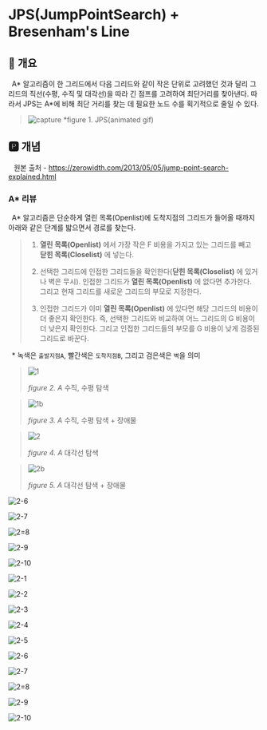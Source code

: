 # JPS(JumpPointSearch) + Bresenham's Line
## 📢 개요

 A* 알고리즘이 한 그리드에서 다음 그리드와 같이 작은 단위로 고려했던 것과 달리 그리드의 직선(수평, 수직 및 대각선)을 따라 긴 점프를 고려하여 최단거리를 찾아낸다. 따라서 JPS는 A*에 비해 최단 거리를 찾는 데 필요한 노드 수를 획기적으로 줄일 수 있다.
 
  >![capture](https://github.com/kbm0996/-Algorithm-Pathfind/blob/master/JumpPointSearch/GIF.gif)
  >*figure 1. JPS(animated gif)

 
 ## 🅿 개념
 
 원본 출처 - https://zerowidth.com/2013/05/05/jump-point-search-explained.html
 
 ### A* 리뷰
 
 A* 알고리즘은 단순하게 열린 목록(Openlist)에 도착지점의 그리드가 들어올 때까지 아래와 같은 단계를 밟으면서 경로를 찾는다.
 
  >1. **열린 목록(Openlist)** 에서 가장 작은 F 비용을 가지고 있는 그리드를 빼고 **닫힌 목록(Closelist)** 에 넣는다.
  >
  >2. 선택한 그리드에 인접한 그리드들을 확인한다(**닫힌 목록(Closelist)** 에 있거나 벽은 무시). 인접한 그리드가 **열린 목록(Openlist)** 에 없다면 추가한다. 그리고 현재 그리드를 새로운 그리드의 부모로 지정한다. 
  >
  >3. 인접한 그리드가 이미 **열린 목록(Openlist)** 에 있다면 해당 그리드의 비용이 더 좋은지 확인한다. 즉, 선택한 그리드와 비교하여 어느 그리드의 G 비용이 더 낮은지 확인한다. 그리고 인접한 그리드들의 부모를 G 비용이 낮게 검증된 그리드로 바꾼다. 
 
  * 녹색은 `출발지점A`, 빨간색은 `도착지점B`, 그리고 검은색은 `벽`을 의미
  
  >![1](https://github.com/kbm0996/-Algorithm-Pathfind/blob/master/JumpPointSearch/jpg/1.png)
  >
  >*figure 2. A* 수직, 수평 탐색
  
  >![1b](https://github.com/kbm0996/-Algorithm-Pathfind/blob/master/JumpPointSearch/jpg/1b.PNG)
  >
  >*figure 3. A* 수직, 수평 탐색 + 장애물
  
  >![2](https://github.com/kbm0996/-Algorithm-Pathfind/blob/master/JumpPointSearch/jpg/2.png)
  >
  >*figure 4. A* 대각선 탐색
  
  >![2b](https://github.com/kbm0996/-Algorithm-Pathfind/blob/master/JumpPointSearch/jpg/2b.PNG)
  >
  >*figure 5. A* 대각선 탐색 + 장애물
  
  
  ![2-6](https://github.com/kbm0996/-Algorithm-Pathfind/blob/master/JumpPointSearch/jpg/2-b6.PNG)
  
  ![2-7](https://github.com/kbm0996/-Algorithm-Pathfind/blob/master/JumpPointSearch/jpg/2-b7.PNG)
  
  ![2=8](https://github.com/kbm0996/-Algorithm-Pathfind/blob/master/JumpPointSearch/jpg/2-b8.PNG)
  
  ![2-9](https://github.com/kbm0996/-Algorithm-Pathfind/blob/master/JumpPointSearch/jpg/2-b9.PNG)
  
  ![2-10](https://github.com/kbm0996/-Algorithm-Pathfind/blob/master/JumpPointSearch/jpg/2-b10.PNG)
  
  
  
  ![2-1](https://github.com/kbm0996/-Algorithm-Pathfind/blob/master/JumpPointSearch/jpg/2-c1.PNG)
  
  ![2-2](https://github.com/kbm0996/-Algorithm-Pathfind/blob/master/JumpPointSearch/jpg/2-c2.PNG)
  
  ![2-3](https://github.com/kbm0996/-Algorithm-Pathfind/blob/master/JumpPointSearch/jpg/2-c3.PNG)
  
  ![2-4](https://github.com/kbm0996/-Algorithm-Pathfind/blob/master/JumpPointSearch/jpg/2-c4.PNG)
  
  ![2-5](https://github.com/kbm0996/-Algorithm-Pathfind/blob/master/JumpPointSearch/jpg/2-c5.PNG)
  
  ![2-6](https://github.com/kbm0996/-Algorithm-Pathfind/blob/master/JumpPointSearch/jpg/2-c6.PNG)
  
  ![2-7](https://github.com/kbm0996/-Algorithm-Pathfind/blob/master/JumpPointSearch/jpg/2-c7.PNG)
  
  ![2=8](https://github.com/kbm0996/-Algorithm-Pathfind/blob/master/JumpPointSearch/jpg/2-c8.PNG)
  
  ![2-9](https://github.com/kbm0996/-Algorithm-Pathfind/blob/master/JumpPointSearch/jpg/2-c9.PNG)
  
  ![2-10](https://github.com/kbm0996/-Algorithm-Pathfind/blob/master/JumpPointSearch/jpg/2-c10.PNG)


